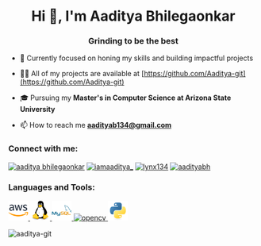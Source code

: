 <h1 align="center">Hi 👋, I'm Aaditya Bhilegaonkar</h1>
<h3 align="center">Grinding to be the best</h3>

- 🔭 Currently focused on honing my skills and building impactful projects

- 👨‍💻 All of my projects are available at [https://github.com/Aaditya-git](https://github.com/Aaditya-git)

- 🎓 Pursuing my **Master's in Computer Science at Arizona State University**

- 📫 How to reach me **aadityab134@gmail.com**

<h3 align="left">Connect with me:</h3>
<p align="left">
<a href="https://linkedin.com/in/aaditya bhilegaonkar" target="blank"><img align="center" src="https://raw.githubusercontent.com/rahuldkjain/github-profile-readme-generator/master/src/images/icons/Social/linked-in-alt.svg" alt="aaditya bhilegaonkar" height="30" width="40" /></a>
<a href="https://instagram.com/iamaaditya_" target="blank"><img align="center" src="https://raw.githubusercontent.com/rahuldkjain/github-profile-readme-generator/master/src/images/icons/Social/instagram.svg" alt="iamaaditya_" height="30" width="40" /></a>
<a href="https://www.codechef.com/users/lynx134" target="blank"><img align="center" src="https://cdn.jsdelivr.net/npm/simple-icons@3.1.0/icons/codechef.svg" alt="lynx134" height="30" width="40" /></a>
<a href="https://www.hackerrank.com/aadityabh" target="blank"><img align="center" src="https://raw.githubusercontent.com/rahuldkjain/github-profile-readme-generator/master/src/images/icons/Social/hackerrank.svg" alt="aadityabh" height="30" width="40" /></a>
</p>

<h3 align="left">Languages and Tools:</h3>
<p align="left"> 
<a href="https://aws.amazon.com" target="_blank"> <img src="https://raw.githubusercontent.com/devicons/devicon/master/icons/amazonwebservices/amazonwebservices-original-wordmark.svg" alt="aws" width="40" height="40"/> </a> 
<a href="https://www.linux.org/" target="_blank"> <img src="https://raw.githubusercontent.com/devicons/devicon/master/icons/linux/linux-original.svg" alt="linux" width="40" height="40"/> </a> 
<a href="https://www.mysql.com/" target="_blank"> <img src="https://raw.githubusercontent.com/devicons/devicon/master/icons/mysql/mysql-original-wordmark.svg" alt="mysql" width="40" height="40"/> </a> 
<a href="https://opencv.org/" target="_blank"> <img src="https://www.vectorlogo.zone/logos/opencv/opencv-icon.svg" alt="opencv" width="40" height="40"/> </a> 
<a href="https://www.python.org" target="_blank"> <img src="https://raw.githubusercontent.com/devicons/devicon/master/icons/python/python-original.svg" alt="python" width="40" height="40"/> </a> 
</p>

<p><img align="center" src="https://github-readme-stats.vercel.app/api/top-langs?username=aaditya-git&show_icons=true&locale=en&layout=compact" alt="aaditya-git" /></p>
